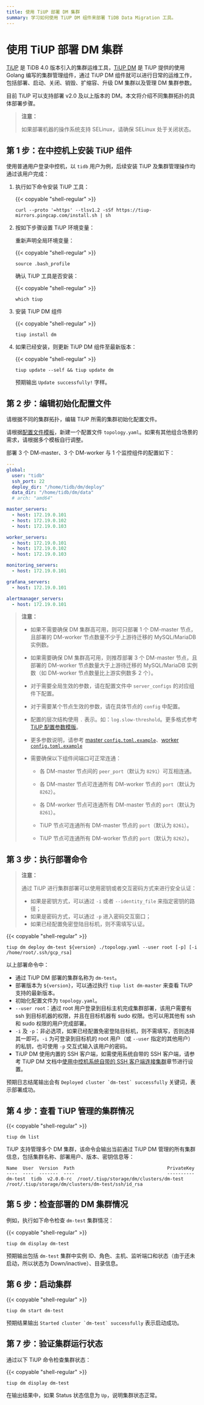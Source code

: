 ```yaml
---
title: 使用 TiUP 部署 DM 集群
summary: 学习如何使用 TiUP DM 组件来部署 TiDB Data Migration 工具。
---
```


# 使用 TiUP 部署 DM 集群

[TiUP](https://github.com/pingcap/tiup) 是 TiDB 4.0 版本引入的集群运维工具，[TiUP DM](maintain-dm-using-tiup.md) 是 TiUP 提供的使用 Golang 编写的集群管理组件，通过 TiUP DM 组件就可以进行日常的运维工作，包括部署、启动、关闭、销毁、扩缩容、升级 DM 集群以及管理 DM 集群参数。

目前 TiUP 可以支持部署 v2.0 及以上版本的 DM。本文将介绍不同集群拓扑的具体部署步骤。

> **注意：**
>
> 如果部署机器的操作系统支持 SELinux，请确保 SELinux 处于关闭状态。

## 第 1 步：在中控机上安装 TiUP 组件

使用普通用户登录中控机，以 `tidb` 用户为例，后续安装 TiUP 及集群管理操作均通过该用户完成：

1. 执行如下命令安装 TiUP 工具：

    {{< copyable "shell-regular" >}}

    ```shell
    curl --proto '=https' --tlsv1.2 -sSf https://tiup-mirrors.pingcap.com/install.sh | sh
    ```

2. 按如下步骤设置 TiUP 环境变量：

    重新声明全局环境变量：

    {{< copyable "shell-regular" >}}

    ```shell
    source .bash_profile
    ```

    确认 TiUP 工具是否安装：

    {{< copyable "shell-regular" >}}

    ```shell
    which tiup
    ```

3. 安装 TiUP DM 组件

    {{< copyable "shell-regular" >}}

    ```shell
    tiup install dm
    ```

4. 如果已经安装，则更新 TiUP DM 组件至最新版本：

    {{< copyable "shell-regular" >}}

    ```shell
    tiup update --self && tiup update dm
    ```

    预期输出 `Update successfully!` 字样。

## 第 2 步：编辑初始化配置文件

请根据不同的集群拓扑，编辑 TiUP 所需的集群初始化配置文件。

请根据[配置文件模板](https://github.com/pingcap/tiup/blob/master/examples/dm/topology.example.yaml)，新建一个配置文件 `topology.yaml`。如果有其他组合场景的需求，请根据多个模板自行调整。

部署 3 个 DM-master、3 个 DM-worker 与 1 个监控组件的配置如下：

```yaml
---
global:
  user: "tidb"
  ssh_port: 22
  deploy_dir: "/home/tidb/dm/deploy"
  data_dir: "/home/tidb/dm/data"
  # arch: "amd64"

master_servers:
  - host: 172.19.0.101
  - host: 172.19.0.102
  - host: 172.19.0.103

worker_servers:
  - host: 172.19.0.101
  - host: 172.19.0.102
  - host: 172.19.0.103

monitoring_servers:
  - host: 172.19.0.101

grafana_servers:
  - host: 172.19.0.101

alertmanager_servers:
  - host: 172.19.0.101
```

> **注意：**
>
> - 如果不需要确保 DM 集群高可用，则可只部署 1 个 DM-master 节点，且部署的 DM-worker 节点数量不少于上游待迁移的 MySQL/MariaDB 实例数。
>
> - 如果需要确保 DM 集群高可用，则推荐部署 3 个 DM-master 节点，且部署的 DM-worker 节点数量大于上游待迁移的 MySQL/MariaDB 实例数（如 DM-worker 节点数量比上游实例数多 2 个）。
>
> - 对于需要全局生效的参数，请在配置文件中 `server_configs` 的对应组件下配置。
>
> - 对于需要某个节点生效的参数，请在具体节点的 `config` 中配置。
>
> - 配置的层次结构使用 `.` 表示。如：`log.slow-threshold`。更多格式参考 [TiUP 配置参数模版](https://github.com/pingcap/tiup/blob/master/examples/dm/topology.example.yaml)。
>
> - 更多参数说明，请参考 [master `config.toml.example`](https://github.com/pingcap/dm/blob/master/dm/master/dm-master.toml)、[worker `config.toml.example`](https://github.com/pingcap/dm/blob/master/dm/worker/dm-worker.toml)
>
> - 需要确保以下组件间端口可正常连通：
>
>     - 各 DM-master 节点间的 `peer_port`（默认为 `8291`）可互相连通。
>
>     - 各 DM-master 节点可连通所有 DM-worker 节点的 `port`（默认为 `8262`）。
>
>     - 各 DM-worker 节点可连通所有 DM-master 节点的 `port`（默认为 `8261`）。
>
>     - TiUP 节点可连通所有 DM-master 节点的 `port`（默认为 `8261`）。
>
>     - TiUP 节点可连通所有 DM-worker 节点的 `port`（默认为 `8262`）。

## 第 3 步：执行部署命令

> **注意：**
>
> 通过 TiUP 进行集群部署可以使用密钥或者交互密码方式来进行安全认证：
>
> - 如果是密钥方式，可以通过 `-i` 或者 `--identity_file` 来指定密钥的路径；
> - 如果是密码方式，可以通过 `-p` 进入密码交互窗口；
> - 如果已经配置免密登陆目标机，则不需填写认证。

{{< copyable "shell-regular" >}}

```shell
tiup dm deploy dm-test ${version} ./topology.yaml --user root [-p] [-i /home/root/.ssh/gcp_rsa]
```

以上部署命令中：

- 通过 TiUP DM 部署的集群名称为 `dm-test`。
- 部署版本为 `${version}`，可以通过执行 `tiup list dm-master` 来查看 TiUP 支持的最新版本。
- 初始化配置文件为 `topology.yaml`。
- `--user root`：通过 root 用户登录到目标主机完成集群部署，该用户需要有 ssh 到目标机器的权限，并且在目标机器有 sudo 权限。也可以用其他有 ssh 和 sudo 权限的用户完成部署。
- `-i` 及 `-p`：非必选项，如果已经配置免密登陆目标机，则不需填写，否则选择其一即可。`-i` 为可登录到目标机的 root 用户（或 `--user` 指定的其他用户）的私钥，也可使用 `-p` 交互式输入该用户的密码。
- TiUP DM 使用内置的 SSH 客户端，如需使用系统自带的 SSH 客户端，请参考 TiUP DM 文档中[使用中控机系统自带的 SSH 客户端连接集群](maintain-dm-using-tiup.md#使用中控机系统自带的-ssh-客户端连接集群)章节进行设置。

预期日志结尾输出会有 ```Deployed cluster `dm-test` successfully``` 关键词，表示部署成功。

## 第 4 步：查看 TiUP 管理的集群情况

{{< copyable "shell-regular" >}}

```shell
tiup dm list
```

TiUP 支持管理多个 DM 集群，该命令会输出当前通过 TiUP DM 管理的所有集群信息，包括集群名称、部署用户、版本、密钥信息等：

```log
Name  User  Version  Path                                  PrivateKey
----  ----  -------  ----                                  ----------
dm-test  tidb  v2.0.0-rc  /root/.tiup/storage/dm/clusters/dm-test  /root/.tiup/storage/dm/clusters/dm-test/ssh/id_rsa
```

## 第 5 步：检查部署的 DM 集群情况

例如，执行如下命令检查 `dm-test` 集群情况：

{{< copyable "shell-regular" >}}

```shell
tiup dm display dm-test
```

预期输出包括 `dm-test` 集群中实例 ID、角色、主机、监听端口和状态（由于还未启动，所以状态为 Down/inactive）、目录信息。

## 第 6 步：启动集群

{{< copyable "shell-regular" >}}

```shell
tiup dm start dm-test
```

预期结果输出 ```Started cluster `dm-test` successfully``` 表示启动成功。

## 第 7 步：验证集群运行状态

通过以下 TiUP 命令检查集群状态：

{{< copyable "shell-regular" >}}

```shell
tiup dm display dm-test
```

在输出结果中，如果 Status 状态信息为 `Up`，说明集群状态正常。

